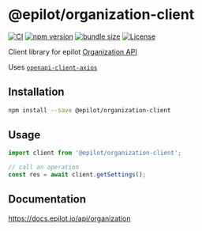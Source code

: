 # @epilot/organization-client

[![CI](https://github.com/epilot-dev/sdk-js/workflows/CI/badge.svg)](https://github.com/epilot-dev/sdk-js/actions?query=workflow%3ACI)
[![npm version](https://img.shields.io/npm/v/@epilot/organization-client.svg)](https://www.npmjs.com/package/@epilot/organization-client)
[![bundle size](https://img.shields.io/bundlephobia/minzip/@epilot/organization-client?label=gzip%20bundle)](https://bundlephobia.com/package/@epilot/organization-client)
[![License](http://img.shields.io/:license-mit-blue.svg)](https://github.com/epilot-dev/sdk-js/blob/main/LICENSE)

Client library for epilot [Organization API](https://docs.epilot.io/api/organization)

Uses [`openapi-client-axios`](https://github.com/anttiviljami/openapi-client-axios)

## Installation

```bash
npm install --save @epilot/organization-client
```

## Usage

```typescript
import client from '@epilot/organization-client';

// call an operation
const res = await client.getSettings();
```

## Documentation

https://docs.epilot.io/api/organization
